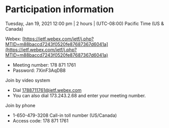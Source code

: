 # Participation information

Tuesday, Jan 19, 2021 12:00 pm | 2 hours | (UTC-08:00) Pacific Time (US & Canada)

Webex: [https://ietf.webex.com/ietf/j.php?MTID=m88baccd7243f0520fe87687367d6041a](https://ietf.webex.com/ietf/j.php?MTID=m88baccd7243f0520fe87687367d6041a)
- Meeting number: 178 871 1761
- Password: 7XinF3AqDB8

Join by video system
- Dial 1788711761@ietf.webex.com
- You can also dial 173.243.2.68 and enter your meeting number.

Join by phone
- 1-650-479-3208 Call-in toll number (US/Canada)
- Access code: 178 871 1761

